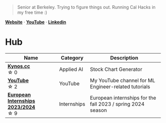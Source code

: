 > Senior at Berkeley. Trying to figure things out. Running Cal Hacks in my free time :)

[**Website**](https://oliver.cx)  ·  [**YouTube**](https://www.youtube.com/@olivercarmont)  · [**Linkedin**](https://www.linkedin.com/in/oliver-carmont/)

# Hub

| Name                                             | Category   | Description |
| --------------------------------------------------- | ---------- | ----------- |
| [**Kynos.cc**](https://kynos.cc) <br /> ☆⁠ ⁠0 | Applied AI       | Stock Chart Generator           |
| [**YouTube**](https://github.com/olivercarmont/YouTube/tree/main) <br /> ☆⁠ ⁠2 | YouTube       | My YouTube channel for ML Engineer-related tutorials           |
| [**European Internships 2023/2024**](https://github.com/olivercarmont/european-internships-2023-2024) <br /> ☆⁠ ⁠9 | Internships       | European internships for the fall 2023 / spring 2024 season        |
